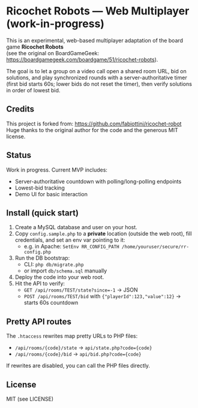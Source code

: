 # Ricochet Robots — Web Multiplayer (work-in-progress)

This is an experimental, web-based multiplayer adaptation of the board game **Ricochet Robots**  
(see the original on BoardGameGeek: https://boardgamegeek.com/boardgame/51/ricochet-robots).

The goal is to let a group on a video call open a shared room URL, bid on solutions, and
play synchronized rounds with a server-authoritative timer (first bid starts 60s; lower bids
do not reset the timer), then verify solutions in order of lowest bid.

## Credits

This project is forked from: https://github.com/fabiottini/ricochet-robot  
Huge thanks to the original author for the code and the generous MIT license.

## Status

Work in progress. Current MVP includes:
- Server-authoritative countdown with polling/long-polling endpoints
- Lowest-bid tracking
- Demo UI for basic interaction

## Install (quick start)

1. Create a MySQL database and user on your host.
2. Copy `config.sample.php` to a **private** location (outside the web root), fill credentials, and set an env var pointing to it:
   - e.g. in Apache: `SetEnv RR_CONFIG_PATH /home/youruser/secure/rr-config.php`
3. Run the DB bootstrap:
   - CLI: `php db/migrate.php`
   - or import `db/schema.sql` manually
4. Deploy the code into your web root.
5. Hit the API to verify:
   - `GET /api/rooms/TEST/state?since=-1` → JSON
   - `POST /api/rooms/TEST/bid` with `{"playerId":123,"value":12}` → starts 60s countdown

## Pretty API routes

The `.htaccess` rewrites map pretty URLs to PHP files:

- `/api/rooms/{code}/state` → `api/state.php?code={code}`
- `/api/rooms/{code}/bid`   → `api/bid.php?code={code}`

If rewrites are disabled, you can call the PHP files directly.

## License

MIT (see LICENSE)
